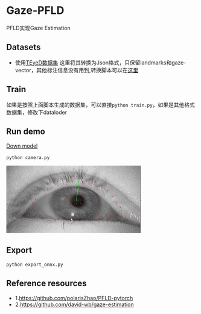 # Gaze-PFLD
PFLD实现Gaze Estimation

## Datasets
* 使用[TEyeD数据集](https://unitc-my.sharepoint.com/personal/iitfu01_cloud_uni-tuebingen_de/_layouts/15/onedrive.aspx?id=%2Fpersonal%2Fiitfu01%5Fcloud%5Funi%2Dtuebingen%5Fde%2FDocuments%2F20MioEyeDS&originalPath=aHR0cHM6Ly91bml0Yy1teS5zaGFyZXBvaW50LmNvbS86ZjovZy9wZXJzb25hbC9paXRmdTAxX2Nsb3VkX3VuaS10dWViaW5nZW5fZGUvRXZyTlBkdGlnRlZIdENNZUZLU3lMbFVCZXBPY2JYMG5Fa2Ftd2VlWmEwczlTUT9ydGltZT1rdC1fVTUwQTJVZw)
  这里将其转换为Json格式，只保留landmarks和gaze-vector，其他标注信息没有用到,转换脚本可以在[这里](https://blog.csdn.net/ycdhqzhiai/article/details/115750689?spm=1001.2014.3001.5501)
## Train
如果是按照上面脚本生成的数据集，可以直接`python train.py`，如果是其他格式数据集，修改下dataloder

## Run demo
[Down model](https://drive.google.com/file/d/1fw63_PCRTFulDf6jgQRCPnKPZHHoYFZ4/view?usp=sharing)
```
python camera.py
```
![第一个epoch结果](https://github.com/ycdhqzhiai/Gaze-PFLD/blob/main/gaze.jpg)

## Export
```python
python export_onnx.py
```
## Reference resources
* 1.https://github.com/polarisZhao/PFLD-pytorch</br>
* 2.https://github.com/david-wb/gaze-estimation
